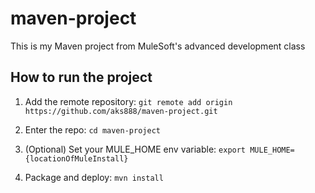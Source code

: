 # maven-project

This is my Maven project from MuleSoft's advanced development class

## How to run the project

1. Add the remote repository: `git remote add origin https://github.com/aks888/maven-project.git`

1. Enter the repo: `cd maven-project`

1. (Optional) Set your MULE_HOME env variable: `export MULE_HOME={locationOfMuleInstall}`

1. Package and deploy: `mvn install`